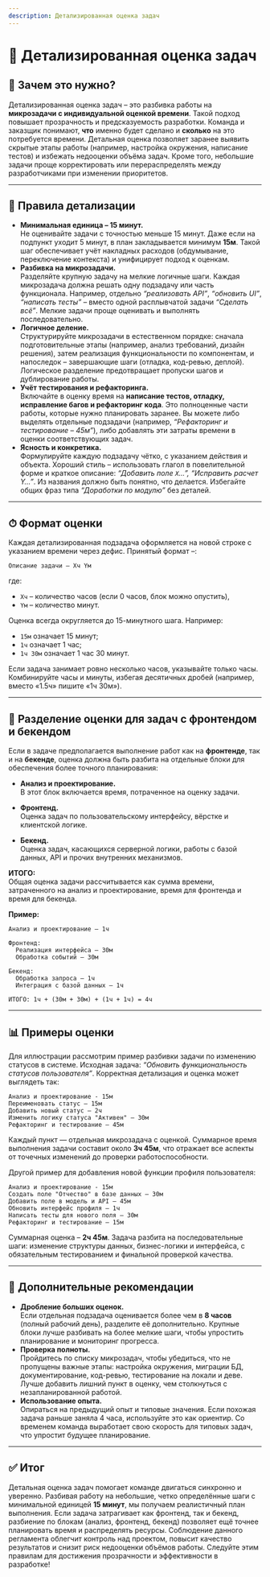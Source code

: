 ```yaml
---
description: Детализированная оценка задач
---
```


# 📏 Детализированная оценка задач

## 📌 Зачем это нужно?
Детализированная оценка задач – это разбивка работы на **микрозадачи с индивидуальной оценкой времени**. Такой подход повышает прозрачность и предсказуемость разработки. Команда и заказщик понимают, **что** именно будет сделано и **сколько** на это потребуется времени. Детальная оценка позволяет заранее выявить скрытые этапы работы (например, настройка окружения, написание тестов) и избежать недооценки объёма задач. Кроме того, небольшие задачи проще корректировать или перераспределять между разработчиками при изменении приоритетов.

---

## 📐 Правила детализации
- **Минимальная единица – 15 минут.**  
  Не оценивайте задачи с точностью меньше 15 минут. Даже если на подпункт уходит 5 минут, в план закладывается минимум **15м**. Такой шаг обеспечивает учёт накладных расходов (обдумывание, переключение контекста) и унифицирует подход к оценкам.
- **Разбивка на микрозадачи.**  
  Разделяйте крупную задачу на мелкие логичные шаги. Каждая микрозадача должна решать одну подзадачу или часть функционала. Например, отдельно *“реализовать API”*, *“обновить UI”*, *“написать тесты”* – вместо одной расплывчатой задачи *“Сделать всё”*. Мелкие задачи проще оценивать и выполнять последовательно.
- **Логичное деление.**  
  Структурируйте микрозадачи в естественном порядке: сначала подготовительные этапы (например, анализ требований, дизайн решения), затем реализация функциональности по компонентам, и напоследок – завершающие шаги (отладка, код-ревью, деплой). Логическое разделение предотвращает пропуски шагов и дублирование работы.
- **Учёт тестирования и рефакторинга.**  
  Включайте в оценку время на **написание тестов, отладку, исправление багов и рефакторинг кода**. Это полноценные части работы, которые нужно планировать заранее. Вы можете либо выделять отдельные подзадачи (например, *“Рефакторинг и тестирование – 45м”*), либо добавлять эти затраты времени в оценки соответствующих задач.
- **Ясность и конкретика.**  
  Формулируйте каждую подзадачу чётко, с указанием действия и объекта. Хороший стиль – использовать глагол в повелительной форме и краткое описание: *“Добавить поле `X`…”, “Исправить расчет Y…”*. Из названия должно быть понятно, что делается. Избегайте общих фраз типа *“Доработки по модулю”* без деталей.

---

## ⏱ Формат оценки
Каждая детализированная подзадача оформляется на новой строке с указанием времени через дефис. Принятый формат –:

```
Описание задачи – Xч Yм
```

где:
- `Xч` – количество часов (если 0 часов, блок можно опустить),
- `Yм` – количество минут.

Оценка всегда округляется до 15-минутного шага. Например:
- `15м` означает 15 минут;
- `1ч` означает 1 час;
- `1ч 30м` означает 1 час 30 минут.

Если задача занимает ровно несколько часов, указывайте только часы. Комбинируйте часы и минуты, избегая десятичных дробей (например, вместо «1.5ч» пишите «1ч 30м»).

---

## 🧩 Разделение оценки для задач с фронтендом и бекендом
Если в задаче предполагается выполнение работ как на **фронтенде**, так и на **бекенде**, оценка должна быть разбита на отдельные блоки для обеспечения более точного планирования:

- **Анализ и проектирование.**  
  В этот блок включается время, потраченное на оценку задачи. 

- **Фронтенд.**  
  Оценка задач по пользовательскому интерфейсу, вёрстке и клиентской логике.

- **Бекенд.**  
  Оценка задач, касающихся серверной логики, работы с базой данных, API и прочих внутренних механизмов.

**ИТОГО:**  
Общая оценка задачи рассчитывается как сумма времени, затраченного на анализ и проектирование, время для фронтенда и время для бекенда.

**Пример:**
```
Анализ и проектирование – 1ч  

Фронтенд:
  Реализация интерфейса – 30м  
  Обработка событий – 30м  

Бекенд:
  Обработка запроса – 1ч  
  Интеграция с базой данных – 1ч  

ИТОГО: 1ч + (30м + 30м) + (1ч + 1ч) = 4ч
```

---

## 📊 Примеры оценки
Для иллюстрации рассмотрим пример разбивки задачи по изменению статусов в системе. Исходная задача: *“Обновить функциональность статусов пользователя”*. Корректная детализация и оценка может выглядеть так:

```
Анализ и проектирование - 15м
Переименовать статус – 15м  
Добавить новый статус – 2ч  
Изменить логику статуса "Активен" – 30м  
Рефакторинг и тестирование – 45м  
```

Каждый пункт — отдельная микрозадача с оценкой. Суммарное время выполнения задачи составит около **3ч 45м**, что отражает все аспекты от точечных изменений до проверки работоспособности.

Другой пример для добавления новой функции профиля пользователя:

```
Анализ и проектирование - 15м
Создать поле "Отчество" в базе данных – 30м  
Добавить поле в модель и API – 45м  
Обновить интерфейс профиля – 1ч  
Написать тесты для нового поля – 30м  
Рефакторинг и тестирование – 15м  
```

Суммарная оценка – **2ч 45м**. Задача разбита на последовательные шаги: изменение структуры данных, бизнес-логики и интерфейса, с обязательным тестированием и финальной проверкой качества.

---

## 📌 Дополнительные рекомендации
- **Дробление больших оценок.**  
  Если отдельная подзадача оценивается более чем в **8 часов** (полный рабочий день), разделите её дополнительно. Крупные блоки лучше разбивать на более мелкие шаги, чтобы упростить планирование и мониторинг прогресса.
- **Проверка полноты.**  
  Пройдитесь по списку микрозадач, чтобы убедиться, что не пропущены важные этапы: настройка окружения, миграции БД, документирование, код-ревью, тестирование на локали и деве. Лучше добавить лишний пункт в оценку, чем столкнуться с незапланированной работой.
- **Использование опыта.**  
  Опираться на предыдущий опыт и типовые значения. Если похожая задача раньше заняла 4 часа, используйте это как ориентир. Со временем команда выработает свою скорость для типовых задач, что упростит будущее планирование.
---

## ✅ Итог
Детальная оценка задач помогает команде двигаться синхронно и уверенно. Разбивая работу на небольшие, четко определённые шаги с минимальной единицей **15 минут**, мы получаем реалистичный план выполнения. Если задача затрагивает как фронтенд, так и бекенд, разбиение по блокам (анализ, фронтенд, бекенд) позволяет ещё точнее планировать время и распределять ресурсы. Соблюдение данного регламента облегчит контроль над проектом, повысит качество результатов и снизит риск недооценки объёмов работы. Следуйте этим правилам для достижения прозрачности и эффективности в разработке!